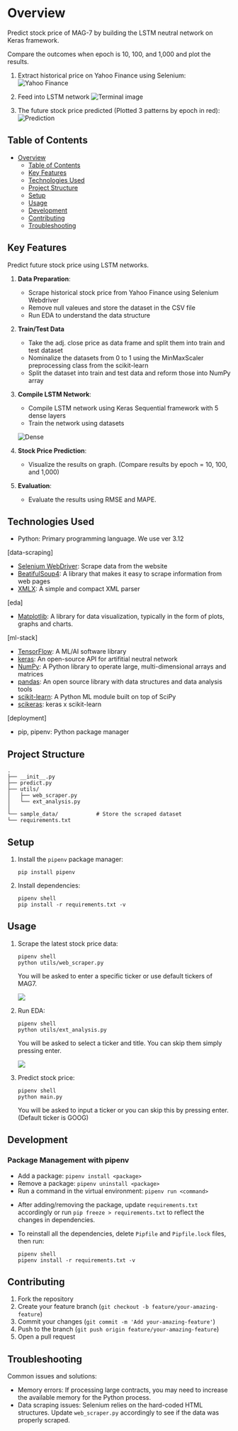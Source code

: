 # Overview

Predict stock price of MAG-7 by building the LSTM neutral network on Keras framework.

Compare the outcomes when epoch is 10, 100, and 1,000 and plot the results.

1. Extract historical price on Yahoo Finance using Selenium:
![Yahoo Finance](https://res.cloudinary.com/dfeirxlea/image/upload/v1733062828/portfolio/jcexczk8kzromghlhcss.png)


2. Feed into LSTM network
![Terminal image](https://res.cloudinary.com/dfeirxlea/image/upload/v1733069463/portfolio/oetdaic97nn6pou9yvxl.png)


3. The future stock price predicted (Plotted 3 patterns by epoch in red):
![Prediction](https://res.cloudinary.com/dfeirxlea/image/upload/v1733063005/portfolio/axw0aexisdafvu91c1m3.png)





## Table of Contents

- [Overview](#overview)
  - [Table of Contents](#table-of-contents)
  - [Key Features](#key-features)
  - [Technologies Used](#technologies-used)
  - [Project Structure](#project-structure)
  - [Setup](#setup)
  - [Usage](#usage)
  - [Development](#development)
  - [Contributing](#contributing)
  - [Troubleshooting](#troubleshooting)


## Key Features
Predict future stock price using LSTM networks.

1. **Data Preparation**:
   - Scrape historical stock price from Yahoo Finance using Selenium Webdriver
   - Remove null valeues and store the dataset in the CSV file
   - Run EDA to understand the data structure

2. **Train/Test Data**
   - Take the adj. close price as data frame and split them into train and test dataset
   - Nominalize the datasets from 0 to 1 using the MinMaxScaler preprocessing class from the scikit-learn
   - Split the dataset into train and test data and reform those into NumPy array


3. **Compile LSTM Network**:
   - Compile LSTM network using Keras Sequential framework with 5 dense layers
   - Train the network using datasets

   ![Dense](img/model.png)


4. **Stock Price Prediction**:
   - Visualize the results on graph. (Compare results by epoch = 10, 100, and 1,000)

5. **Evaluation**:
   - Evaluate the results using RMSE and MAPE.

## Technologies Used

   - Python: Primary programming language. We use ver 3.12

[data-scraping]
   - [Selenium WebDriver](https://www.selenium.dev/documentation/webdriver/): Scrape data from the website
   - [BeatifulSoup4](https://pypi.org/project/beautifulsoup4/): A library that makes it easy to scrape information from web pages
   - [XMLX](https://pypi.org/project/xmlx/): A simple and compact XML parser

[eda]
   - [Matplotlib](https://matplotlib.org/3.5.3/api/_as_gen/matplotlib.pyplot.html): A library for data visualization, typically in the form of plots, graphs and charts.

[ml-stack]
   - [TensorFlow](https://www.tensorflow.org/api_docs/python/tf): A ML/AI software library
   - [keras](https://keras.io/): An open-source API for artifitial neutral network
   - [NumPy](https://numpy.org/): A Python library to operate large, multi-dimensional arrays and matrices
   - [pandas](https://pandas.pydata.org/docs/user_guide/index.html): An open source library with data structures and data analysis tools
   - [scikit-learn](https://pypi.org/project/scikit-learn/): A Python ML module built on top of SciPy 
   - [scikeras](https://adriangb.com/scikeras/stable/): keras x scikit-learn

[deployment]
   - pip, pipenv: Python package manager


## Project Structure
```
.
├── __init__.py
├── predict.py
├── utils/
│   ├── web_scraper.py
│   └── ext_analysis.py
│ 
└── sample_data/            # Store the scraped dataset 
└── requirements.txt
```

## Setup

1. Install the `pipenv` package manager:
   ```
   pip install pipenv
   ```

2. Install dependencies:
   ```
   pipenv shell
   pip install -r requirements.txt -v
   ```

## Usage
1. Scrape the latest stock price data:
   ```
   pipenv shell
   python utils/web_scraper.py
   ```
   You will be asked to enter a specific ticker or use default tickers of MAG7.

    <img src="https://res.cloudinary.com/dfeirxlea/image/upload/t_width 300 x height auto/v1733067103/portfolio/lvylanb34gjqs4gq3uka.png">


2. Run EDA:
   ```
   pipenv shell
   python utils/ext_analysis.py
   ```
   You will be asked to select a ticker and title. You can skip them simply pressing enter.

    <img src="https://res.cloudinary.com/dfeirxlea/image/upload/t_width 300 x height auto/v1733067152/portfolio/y3yr24rtmvrrg7i0xyvf.png">


3. Predict stock price:
   ```
   pipenv shell
   python main.py
   ```
   You will be asked to input a ticker or you can skip this by pressing enter. (Default ticker is GOOG)
   

## Development

### Package Management with pipenv

- Add a package: `pipenv install <package>`
- Remove a package: `pipenv uninstall <package>`
- Run a command in the virtual environment: `pipenv run <command>`

* After adding/removing the package, update `requirements.txt` accordingly or run `pip freeze > requirements.txt` to reflect the changes in dependencies.

* To reinstall all the dependencies, delete `Pipfile` and `Pipfile.lock` files, then run:
   ```
   pipenv shell
   pipenv install -r requirements.txt -v
   ```



## Contributing

1. Fork the repository
2. Create your feature branch (`git checkout -b feature/your-amazing-feature`)
3. Commit your changes (`git commit -m 'Add your-amazing-feature'`)
4. Push to the branch (`git push origin feature/your-amazing-feature`)
5. Open a pull request


## Troubleshooting

Common issues and solutions:
- Memory errors: If processing large contracts, you may need to increase the available memory for the Python process.
- Data scraping issues: Selenium relies on the hard-coded HTML structures. Update `web_scraper.py` accordingly to see if the data was properly scraped.

